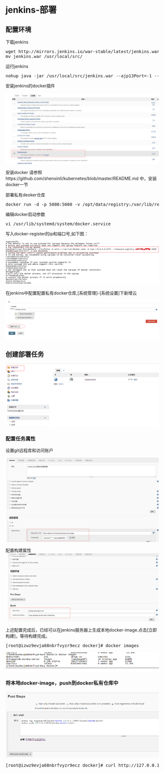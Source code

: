 # jenkins-部署

## 配置环境

下载jenkins
<pre>
wget http://mirrors.jenkins.io/war-stable/latest/jenkins.war
mv jenkins.war /usr/local/src/
</pre>

运行jenkins
<pre>
nohup java -jar /usr/local/src/jenkins.war --ajp13Port=-1 --httpPort=8089 &
</pre>

安装jenkins的docker插件

![image](https://github.com/shenxinli/jenkins-/blob/master/jenkins-docker-plugin.png)

安装docker
请参照https://github.com/shenxinli/kubernetes/blob/master/README.md 中，安装docker一节

部署私有deoker仓库
<pre>
docker run -d -p 5000:5000 -v /opt/data/registry:/var/lib/registry  registry
</pre>

编辑docker启动参数
<pre>
vi /usr/lib/systemd/system/docker.service
</pre>
写入docker-register的ip和端口号,如下图：

![image](https://github.com/shenxinli/jenkins-/blob/master/modify-docker-service.png)

在jenkins中配置配置私有docker仓库,[系统管理]-[系统设置]下新增云

![image](https://github.com/shenxinli/jenkins-/blob/master/jenkins-docker-instance.png)

## 创建部署任务

![image](https://github.com/shenxinli/jenkins-/blob/master/new-jenkins-task.png)

### 配置任务属性
设置git远程库和访问账户

![image](https://github.com/shenxinli/jenkins-/blob/master/jenkins-task-properties.png)

配置构建属性
![image](https://github.com/shenxinli/jenkins-/blob/master/jenkins-task-build.png)

上述配置完成后，已经可以在jenkins服务器上生成本地docker-image.点击[立即构建]，等待构建完成。
<pre>
[root@izwz9evja68nbrfvyzr9ecz docker]# docker images
</pre>
![image](https://github.com/shenxinli/jenkins-/blob/master/docker-images-local.png)

### 将本地docker-image，push到docker私有仓库中

![image](https://github.com/shenxinli/jenkins-/blob/master/jenkins-post-steps.png)

<pre>
[root@izwz9evja68nbrfvyzr9ecz docker]# curl http://127.0.0.1:5000/v2/_catalog
</pre>

